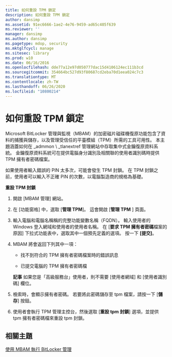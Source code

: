 ```yaml
---
title: 如何重設 TPM 鎖定
description: 如何重設 TPM 鎖定
author: dansimp
ms.assetid: 91ec6666-1ae2-4e76-9459-ad65c405f639
ms.reviewer: ''
manager: dansimp
ms.author: dansimp
ms.pagetype: mdop, security
ms.mktglfcycl: manage
ms.sitesec: library
ms.prod: w10
ms.date: 06/16/2016
ms.openlocfilehash: dde77a12e97d050777dac15d4106124ec111b3cd
ms.sourcegitcommit: 354664bc527d93f80687cd2eba70d1eea024c7c3
ms.translationtype: MT
ms.contentlocale: zh-TW
ms.lasthandoff: 06/26/2020
ms.locfileid: "10800214"
---
```

# 如何重設 TPM 鎖定


Microsoft BitLocker 管理與監視（MBAM）的加密磁片磁碟機復原功能包含了資料的捕獲與儲存，以及管理受信任的平臺模組（TPM）所需的工具可用性。 本主題涵蓋如何在 _admmon \ _tlanextref 管理網站中存取集中式金鑰復原資料系統。 金鑰復原資料系統可在提供電腦身分識別及相關聯的使用者識別碼時提供 TPM 擁有者密碼檔案。

如果使用者輸入錯誤的 PIN 太多次，可能會發生 TPM 封鎖。 在 TPM 封鎖之前，使用者可以輸入不正確 PIN 的次數，以電腦製造商的規格為基礎。

**重設 TPM 封鎖**

1.  開啟 [MBAM 管理] 網站。

2.  在 [功能窗格] 中，選取 [**管理 TPM**]。 這會開啟 [**管理 TPM** ] 頁面。

3.  輸入電腦和電腦名稱稱的完整功能變數名稱（FQDN）。 輸入使用者的 Windows 登入網域和使用者的使用者名稱。 在 [**要求 TPM 擁有者密碼**檔案的原因] 下拉式功能表中，選取其中一個預先定義的選項。 按一下 **\[提交\]**。

4.  MBAM 將會返回下列其中一項：

    -   找不到符合的 TPM 擁有者密碼檔案時的錯誤訊息

    -   已提交電腦的 TPM 擁有者密碼檔

    **記事** 如果您是「高級服務台」使用者，則不需要 [使用者網域] 和 [使用者識別碼] 欄位。

     

5.  檢索時，會顯示擁有者密碼。 若要將此密碼儲存至 tpm 檔案，請按一下 [**儲存**] 按鈕。

6.  使用者會執行 TPM 管理主控台，然後選取 [**重設 tpm 封鎖**] 選項，並提供 tpm 擁有者密碼檔來重設 tpm 封鎖。

## 相關主題


[使用 MBAM 執行 BitLocker 管理](performing-bitlocker-management-with-mbam.md)

 

 





